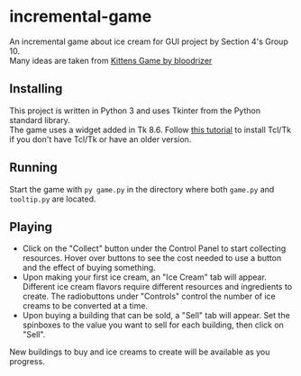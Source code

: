 # incremental-game
An incremental game about ice cream for GUI project by Section 4's Group 10.  
Many ideas are taken from [Kittens Game by bloodrizer](https://kittensgame.com/web/)

## Installing

This project is written in Python 3 and uses Tkinter from the Python standard library.  
The game uses a widget added in Tk 8.6. Follow [this tutorial](https://tkdocs.com/tutorial/install.html) to install Tcl/Tk if you don't have Tcl/Tk or have an older version.

## Running

Start the game with `py game.py` in the directory where both `game.py` and `tooltip.py` are located.

## Playing

* Click on the "Collect" button under the Control Panel to start collecting resources. Hover over buttons to see the cost needed to use a button and the effect of buying something.  
* Upon making your first ice cream, an "Ice Cream" tab will appear. Different ice cream flavors require different resources and ingredients to create. The radiobuttons under "Controls" control the number of ice creams to be converted at a time.  
* Upon buying a building that can be sold, a "Sell" tab will appear. Set the spinboxes to the value you want to sell for each building, then click on "Sell".  

New buildings to buy and ice creams to create will be available as you progress.
